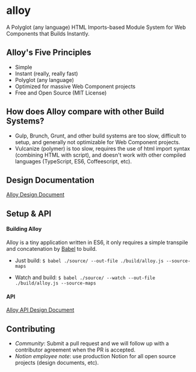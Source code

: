 # alloy
A Polyglot (any language) HTML Imports-based Module System for Web Components that Builds Instantly.

## Alloy's Five Principles
* Simple
* Instant (really, really fast)
* Polyglot (any language)
* Optimized for massive Web Component projects
* Free and Open Source (MIT License)

## How does Alloy compare with other Build Systems?
- Gulp, Brunch, Grunt, and other build systems are too slow, difficult to setup, and generally not optimizable for Web Component projects.
- Vulcanize (polymer) is too slow, requires the use of html import syntax (combining HTML with script), and doesn't work with other compiled languages (TypeScript, ES6, Coffeescript, etc).

## Design Documentation
[Alloy Design Document](https://www.makenotion.com/ElV9Qe54jjs81)

## Setup & API

#### Building Alloy
Alloy is a tiny application written in ES6, it only requires a simple transpile and concatenation by [Babel](https://github.com/babel/babel) to build.

- Just build:
``$ babel ./source/ --out-file ./build/alloy.js --source-maps``

- Watch and build:
``$ babel ./source/ --watch --out-file ./build/alloy.js --source-maps``

#### API
[Alloy API Design Document](https://www.makenotion.com/IuozGZXxcVGZG)

## Contributing
- *Community*: Submit a pull request and we will follow up with a contributor agreement when the PR is accepted.
- *Notion employee note*: use production Notion for all open source projects (design documents, etc).